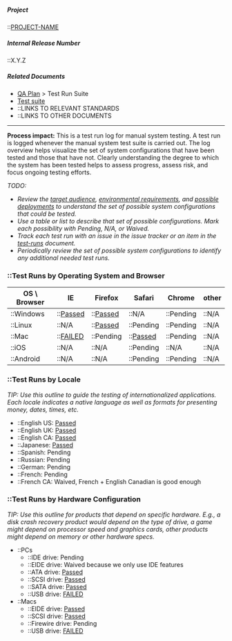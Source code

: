 ##### Project

::[PROJECT-NAME](Home)

##### Internal Release Number

::X.Y.Z

##### Related Documents

- [QA Plan](QA-Plan) > Test Run Suite
- [Test suite](Test-Suite)
- ::LINKS TO RELEVANT STANDARDS
- ::LINKS TO OTHER DOCUMENTS

---

**Process impact:** This is a test run log for manual system testing. A
test run is logged whenever the manual system test suite is carried out.
The log overview helps visualize the set of system configurations that
have been tested and those that have not. Clearly understanding the
degree to which the system has been tested helps to assess progress,
assess risk, and focus ongoing testing efforts.

*TODO:*

- *Review the [target audience](Target-and-Benefits),
  [environmental requirements](SRS#environmental), and [possible
  deployments](Design-Architecturel#deployment) to understand the
  set of possible system configurations that could be tested.*
- *Use a table or list to describe that set of possible configurations.
  Mark each possibility with Pending, N/A, or Waived.*
- *Track each test run with an issue in the issue tracker or an item in
  the [test-runs](Test-Runs) document.*
- *Periodically review the set of possible system configurations to
  identify any additional needed test runs.*

### ::Test Runs by Operating System and Browser

| OS \ Browser   | IE                                       | Firefox                          | Safari                           | Chrome    | other   |
|----------------|------------------------------------------|----------------------------------|----------------------------------|-----------|---------|
| ::Windows      | ::[Passed](Test-Runs#TR-01)         | ::[Passed](Test-Runs#TR-02) | ::N/A                            | ::Pending | ::N/A   |
| ::Linux        | ::N/A                                    | ::[Passed](Test-Runs#TR-03) | ::Pending                        | ::Pending | ::N/A   |
| ::Mac          | ::[FAILED](Test-Runs#TR-10)         | ::Pending                        | ::[Passed](Test-Runs#TR-11) | ::Pending | ::N/A   |
| ::iOS          | ::N/A                                    | ::N/A                            | ::Pending                        | ::N/A     | ::N/A   |
| ::Android      | ::N/A                                    | ::N/A                            | ::Pending                        | ::Pending | ::N/A   |

### ::Test Runs by Locale

*TIP: Use this outline to guide the testing of internationalized
applications. Each locale indicates a native language as well as formats
for presenting money, dates, times, etc.*

- ::English US: [Passed](Test-Runs#TR-00)
- ::English UK: [Passed](Test-Runs#TR-01)
- ::English CA: [Passed](Test-Runs#TR-02)
- ::Japanese: [Passed](Test-Runs#TR-10)
- ::Spanish: Pending
- ::Russian: Pending
- ::German: Pending
- ::French: Pending
- ::French CA: Waived, French + English Canadian is good enough

### ::Test Runs by Hardware Configuration

*TIP: Use this outline for products that depend on specific hardware.
E.g., a disk crash recovery product would depend on the type of drive, a
game might depend on processor speed and graphics cards, other products
might depend on memory or other hardware specs.*

- ::PCs
  - ::IDE drive: Pending
  - ::EIDE drive: Waived because we only use IDE features
  - ::ATA drive: [Passed](Test-Runs#TR-00)
  - ::SCSI drive: [Passed](Test-Runs#TR-01)
  - ::SATA drive: [Passed](Test-Runs#TR-02)
  - ::USB drive: [FAILED](Test-Runs#TR-03)
- ::Macs
  - ::EIDE drive: [Passed](Test-Runs#TR-10)
  - ::SCSI drive: [Passed](Test-Runs#TR-11)
  - ::Firewire drive: Pending
  - ::USB drive: [FAILED](Test-Runs#TR-12)
